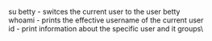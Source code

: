 su betty - switces the current user to the user betty\
whoami - prints the effective username of the current user\
id - print information about the specific user and it groups\

